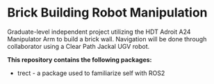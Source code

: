 # Brick Building Robot Manipulation
Graduate-level independent project utilizing the HDT Adroit A24 Manipulator Arm to build a brick wall. Navigation will be done through collaborator using a Clear Path Jackal UGV robot.

__This repository contains the following packages:__
* trect - a package used to familiarize self with ROS2
